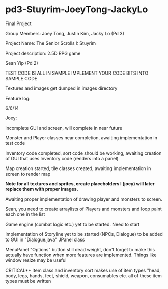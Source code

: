 pd3-Stuyrim-JoeyTong-JackyLo
============================

Final Project

Group Members: Joey Tong, Justin Kim, Jacky Lo (Pd 3)

Project Name: The Senior Scrolls I: Stuyrim

Project description: 2.5D RPG game

 Sean Yip (Pd 2)
  
  TEST CODE IS ALL IN SAMPLE IMPLEMENT YOUR CODE BITS INTO SAMPLE CODE
  
  Textures and images get dumped in images directory 
  
  Feature log: 
  
  6/6/14 
  
  Joey:
  
  incomplete GUI and screen, will complete in near future
  
  Monster and Player classes near completion, awaiting implementation in test code
  
  Inventory code completed, sort code should be working, awaiting creation of GUI that uses Inventory code (renders into a panel) 
  
  Map creation started, tile classes created, awaiting implementation in screen to render map 
  
  **Note for all textures and sprites, create placeholders I (joey) will later replace them with proper images.**
  
  Awaiting proper implementation of drawing player and monsters to screen. 
  
  Sean, you need to create arraylists of Players and monsters and loop paint each one in the list
  
  Game engine (combat logic etc.) yet to be started. Need to start
  
  
  Implementation of Storyline yet to be started (NPCs, Dialogue) to be added to GUI in "Dialogue.java" JPanel class
  
  MenuPanel "Options" button still dead weight, don't forget to make this actually have function when more features are implemented. Things like window resize may be useful
  
  CRITICAL** Item class and inventory sort makes use of item types "head, body, legs, hands, feet, shield, weapon, consumables etc. all of these item types must be written 
  
